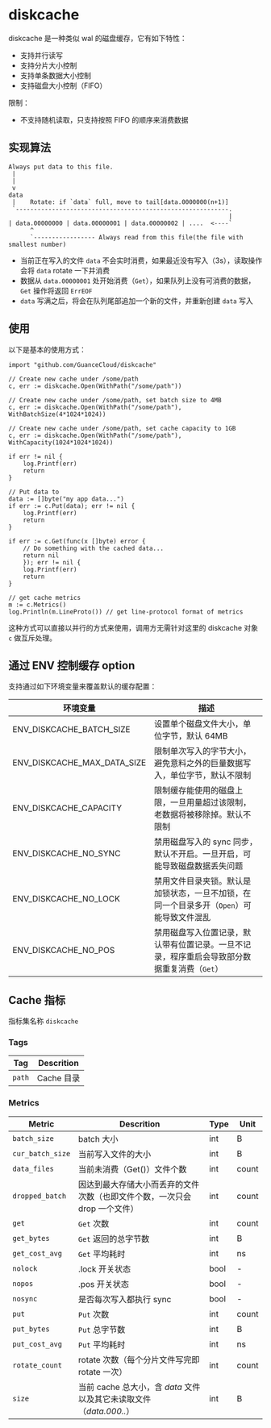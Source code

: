 # diskcache

diskcache 是一种类似 wal 的磁盘缓存，它有如下特性：

- 支持并行读写
- 支持分片大小控制
- 支持单条数据大小控制
- 支持磁盘大小控制（FIFO）

限制：

- 不支持随机读取，只支持按照 FIFO 的顺序来消费数据

## 实现算法

```
Always put data to this file.
 |
 |   
 v   
data 
 |    Rotate: if `data` full, move to tail[data.0000000(n+1)]
 `-----------------------------------------------------------.
                                                             |
| data.00000000 | data.00000001 | data.00000002 | ....  <----`
      ^
      `----------------- Always read from this file(the file with smallest number)
```

- 当前正在写入的文件 `data` 不会实时消费，如果最近没有写入（3s），读取操作会将 `data` rotate 一下并消费
- 数据从 `data.00000001` 处开始消费（`Get`），如果队列上没有可消费的数据，`Get` 操作将返回 `ErrEOF`
- `data` 写满之后，将会在队列尾部追加一个新的文件，并重新创建 `data` 写入

## 使用

以下是基本的使用方式：

```golang
import "github.com/GuanceCloud/diskcache"

// Create new cache under /some/path
c, err := diskcache.Open(WithPath("/some/path"))

// Create new cache under /some/path, set batch size to 4MB
c, err := diskcache.Open(WithPath("/some/path"), WithBatchSize(4*1024*1024))

// Create new cache under /some/path, set cache capacity to 1GB
c, err := diskcache.Open(WithPath("/some/path"), WithCapacity(1024*1024*1024))

if err != nil {
	log.Printf(err)
	return
}

// Put data to
data := []byte("my app data...")
if err := c.Put(data); err != nil {
	log.Printf(err)
	return
}

if err := c.Get(func(x []byte) error {
	// Do something with the cached data...
	return nil
	}); err != nil {
	log.Printf(err)
	return
}

// get cache metrics
m := c.Metrics()
log.Println(m.LineProto()) // get line-protocol format of metrics
```

这种方式可以直接以并行的方式来使用，调用方无需针对这里的 diskcache 对象 `c` 做互斥处理。

## 通过 ENV 控制缓存 option

支持通过如下环境变量来覆盖默认的缓存配置：

| 环境变量                    | 描述                                                                                        |
| ---                         | ---                                                                                         |
| ENV_DISKCACHE_BATCH_SIZE    | 设置单个磁盘文件大小，单位字节，默认 64MB                                                   |
| ENV_DISKCACHE_MAX_DATA_SIZE | 限制单次写入的字节大小，避免意料之外的巨量数据写入，单位字节，默认不限制                    |
| ENV_DISKCACHE_CAPACITY      | 限制缓存能使用的磁盘上限，一旦用量超过该限制，老数据将被移除掉。默认不限制                  |
| ENV_DISKCACHE_NO_SYNC       | 禁用磁盘写入的 sync 同步，默认不开启。一旦开启，可能导致磁盘数据丢失问题                    |
| ENV_DISKCACHE_NO_LOCK       | 禁用文件目录夹锁。默认是加锁状态，一旦不加锁，在同一个目录多开（`Open`）可能导致文件混乱    |
| ENV_DISKCACHE_NO_POS        | 禁用磁盘写入位置记录，默认带有位置记录。一旦不记录，程序重启会导致部分数据重复消费（`Get`） |

## Cache 指标

指标集名称 `diskcache`

### Tags

| Tag    | Descrition |
| ---    | ---        |
| `path` | Cache 目录 |

### Metrics

| Metric           | Descrition                                                                 | Type | Unit  |
| ---              | ---                                                                        | ---  | ---   |
| `batch_size`     | batch 大小                                                                 | int  | B     |
| `cur_batch_size` | 当前写入文件的大小                                                         | int  | B     |
| `data_files`     | 当前未消费（Get()）文件个数                                                | int  | count |
| `dropped_batch`  | 因达到最大存储大小而丢弃的文件次数（也即文件个数，一次只会 drop 一个文件） | int  | count |
| `get`            | `Get` 次数                                                                 | int  | count |
| `get_bytes`      | `Get` 返回的总字节数                                                       | int  | B     |
| `get_cost_avg`   | `Get` 平均耗时                                                             | int  | ns    |
| `nolock`         | .lock 开关状态                                                             | bool | -     |
| `nopos`          | .pos 开关状态                                                              | bool | -     |
| `nosync`         | 是否每次写入都执行 sync                                                    | bool | -     |
| `put`            | `Put` 次数                                                                 | int  | count |
| `put_bytes`      | `Put` 总字节数                                                             | int  | B     |
| `put_cost_avg`   | `Put` 平均耗时                                                             | int  | ns    |
| `rotate_count`   | rotate 次数（每个分片文件写完即 rotate 一次）                              | int  | count |
| `size`           | 当前 cache 总大小，含 *data* 文件以及其它未读取文件（*data.000..*）        | int  | B     |

